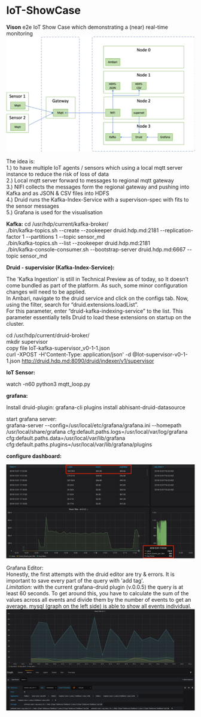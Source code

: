 # IoT-ShowCase

**Vison**
e2e IoT Show Case which demonstrating a (near) real-time monitoring
![IoT Show Case Overview](images/IoT-ShowCaseOverview.png)

The idea is:  
1.) to have multiple IoT agents / sensors which using a local mqtt server instance to reduce the risk of loss of data  
2.) Local mqtt server forward to messages to regional mqtt gateway  
3.) NIFI collects the messages form the regional gateway and pushing into Kafka and as JSON & CSV files into HDFS  
4.) Druid runs the Kafka-Index-Service with a supervison-spec with fits to the sensor messages  
5.) Grafana is used for the visualisation 


**Kafka:**
cd /usr/hdp/current/kafka-broker/  
./bin/kafka-topics.sh --create --zookeeper druid.hdp.md:2181 --replication-factor 1 --partitions 1 --topic sensor_md  
./bin/kafka-topics.sh --list --zookeeper druid.hdp.md:2181  
./bin/kafka-console-consumer.sh --bootstrap-server druid.hdp.md:6667 --topic sensor_md


**Druid - supervisior (Kafka-Index-Service):**

The 'Kafka Ingestion' is still in Technical Preview as of today, so It doesn’t come bundled as part of the platform. As such, some minor configuration changes will need to be applied.  
In Ambari, navigate to the druid service and click on the configs tab. Now, using the filter, search for “druid.extensions.loadList”.  
For this parameter, enter “druid-kafka-indexing-service” to the list. This parameter essentially tells Druid to load these extensions on startup on the cluster.

cd /usr/hdp/current/druid-broker/  
mkdir supervisor  
copy file IoT-kafka-supervisor_v0-1-1.json  
curl -XPOST -H'Content-Type: application/json' -d @Iot-supervisor-v0-1-1.json http://druid.hdp.md:8090/druid/indexer/v1/supervisor


**IoT Sensor:**

watch -n60 python3 mqtt_loop.py


**grafana:**

Install druid-plugin:
grafana-cli plugins install abhisant-druid-datasource



start grafana server:  
grafana-server --config=/usr/local/etc/grafana/grafana.ini --homepath /usr/local/share/grafana cfg:default.paths.logs=/usr/local/var/log/grafana cfg:default.paths.data=/usr/local/var/lib/grafana cfg:default.paths.plugins=/usr/local/var/lib/grafana/plugins
 


**configure dashboard:**

![grafana dashboard](images/grafana_dashboard.png)

Grafana Editor:  
Honestly, the first attempts with the druid editor are try & errors. It is important to save every part of the query with 'add tag'.  
*Limitation:* with the current grafana-druid plugin (v.0.0.5) the query is at least 60 seconds. To get around this, you have to calculate the sum of the values across all events and divide them by the number of events to get an average. mysql (graph on the left side) is able to show all events individual.   
![grafana dashboard](images/grafana_editor2.png)
